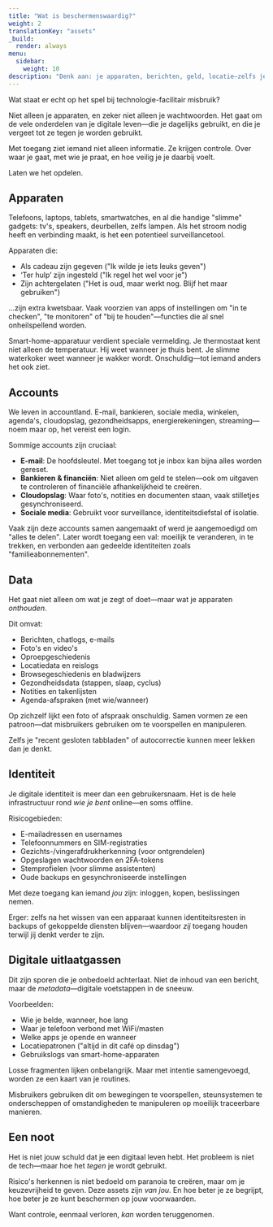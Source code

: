 ```yaml
---
title: "Wat is beschermenswaardig?"
weight: 2
translationKey: "assets"
_build:
  render: always
menu:
  sidebar:
    weight: 10
description: "Denk aan: je apparaten, berichten, geld, locatie—zelfs je identiteit. Alles wat bekeken, gestolen of gesaboteerd kan worden, hoort hier."
---
```


Wat staat er echt op het spel bij technologie-facilitair misbruik?

Niet alleen je apparaten, en zeker niet alleen je wachtwoorden. Het gaat om de vele onderdelen van je digitale leven—die je dagelijks gebruikt, en die je vergeet tot ze tegen je worden gebruikt.

Met toegang ziet iemand niet alleen informatie. Ze krijgen controle. Over waar je gaat, met wie je praat, en hoe veilig je je daarbij voelt.

Laten we het opdelen.

## Apparaten

Telefoons, laptops, tablets, smartwatches, en al die handige "slimme" gadgets: tv's, speakers, deurbellen, zelfs lampen. Als het stroom nodig heeft en verbinding maakt, is het een potentieel surveillancetool.

Apparaten die:

* Als cadeau zijn gegeven ("Ik wilde je iets leuks geven")
* ‘Ter hulp’ zijn ingesteld ("Ik regel het wel voor je")
* Zijn achtergelaten ("Het is oud, maar werkt nog. Blijf het maar gebruiken")

...zijn extra kwetsbaar. Vaak voorzien van apps of instellingen om "in te checken", "te monitoren" of "bij te houden"—functies die al snel onheilspellend worden.

Smart-home-apparatuur verdient speciale vermelding. Je thermostaat kent niet alleen de temperatuur. Hij weet wanneer je thuis bent. Je slimme waterkoker weet wanneer je wakker wordt. Onschuldig—tot iemand anders het ook ziet.

## Accounts

We leven in accountland. E-mail, bankieren, sociale media, winkelen, agenda's, cloudopslag, gezondheidsapps, energierekeningen, streaming—noem maar op, het vereist een login.

Sommige accounts zijn cruciaal:

* **E-mail**: De hoofdsleutel. Met toegang tot je inbox kan bijna alles worden gereset.
* **Bankieren & financiën**: Niet alleen om geld te stelen—ook om uitgaven te controleren of financiële afhankelijkheid te creëren.
* **Cloudopslag**: Waar foto's, notities en documenten staan, vaak stilletjes gesynchroniseerd.
* **Sociale media**: Gebruikt voor surveillance, identiteitsdiefstal of isolatie.

Vaak zijn deze accounts samen aangemaakt of werd je aangemoedigd om "alles te delen". Later wordt toegang een val: moeilijk te veranderen, in te trekken, en verbonden aan gedeelde identiteiten zoals "familieabonnementen".

## Data

Het gaat niet alleen om wat je zegt of doet—maar wat je apparaten *onthouden*.

Dit omvat:

* Berichten, chatlogs, e-mails
* Foto's en video's
* Oproepgeschiedenis
* Locatiedata en reislogs
* Browsegeschiedenis en bladwijzers
* Gezondheidsdata (stappen, slaap, cyclus)
* Notities en takenlijsten
* Agenda-afspraken (met wie/wanneer)

Op zichzelf lijkt een foto of afspraak onschuldig. Samen vormen ze een patroon—dat misbruikers gebruiken om te voorspellen en manipuleren.

Zelfs je "recent gesloten tabbladen" of autocorrectie kunnen meer lekken dan je denkt.

## Identiteit

Je digitale identiteit is meer dan een gebruikersnaam. Het is de hele infrastructuur rond *wie je bent* online—en soms offline.

Risicogebieden:

* E-mailadressen en usernames
* Telefoonnummers en SIM-registraties
* Gezichts-/vingerafdrukherkenning (voor ontgrendelen)
* Opgeslagen wachtwoorden en 2FA-tokens
* Stemprofielen (voor slimme assistenten)
* Oude backups en gesynchroniseerde instellingen

Met deze toegang kan iemand *jou* zijn: inloggen, kopen, beslissingen nemen.

Erger: zelfs na het wissen van een apparaat kunnen identiteitsresten in backups of gekoppelde diensten blijven—waardoor *zij* toegang houden terwijl jij denkt verder te zijn.

## Digitale uitlaatgassen

Dit zijn sporen die je onbedoeld achterlaat. Niet de inhoud van een bericht, maar de *metadata*—digitale voetstappen in de sneeuw.

Voorbeelden:

* Wie je belde, wanneer, hoe lang
* Waar je telefoon verbond met WiFi/masten
* Welke apps je opende en wanneer
* Locatiepatronen ("altijd in dit café op dinsdag")
* Gebruikslogs van smart-home-apparaten

Losse fragmenten lijken onbelangrijk. Maar met intentie samengevoegd, worden ze een kaart van je routines.

Misbruikers gebruiken dit om bewegingen te voorspellen, steunsystemen te onderscheppen of omstandigheden te manipuleren op moeilijk traceerbare manieren.

## Een noot

Het is niet jouw schuld dat je een digitaal leven hebt. Het probleem is niet de tech—maar hoe het *tegen* je wordt gebruikt.

Risico's herkennen is niet bedoeld om paranoia te creëren, maar om je keuzevrijheid te geven. Deze assets zijn *van jou*. En hoe beter je ze begrijpt, hoe beter je ze kunt beschermen op jouw voorwaarden.

Want controle, eenmaal verloren, *kan* worden teruggenomen.